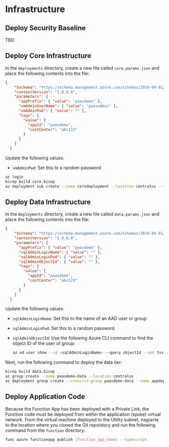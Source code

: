 # Infrastructure

## Deploy Security Baseline

TBD

## Deploy Core Infrastructure

In the `deployments` directory, create a new file called `core.params.json` and place the following contents into the file:

```json
{
    "$schema": "https://schema.management.azure.com/schemas/2019-04-01/deploymentParameters.json#",
    "contentVersion": "1.0.0.0",
    "parameters": {
      "appPrefix": { "value": "paasdemo" },
      "vmAdminUserName": { "value": "paasadmin" },
      "vmAdminPwd": { "value": "" },
      "tags": {
        "value": {
          "appId": "paasdemo",
          "costCenter": "abc123"
        }
      }
    }
  }
```

Update the following values:

- `vmAdminPwd`: Set this to a random password

```bash
az login
bicep build core.bicep
az deployment sub create --name coredeployment --location centralus --template-file core.json --parameters appPrefix=paasdemo
```

## Deploy Data Infrastructure

In the `deployments` directory, create a new file called `data.params.json` and place the following contents into the file:

```json
{
    "$schema": "https://schema.management.azure.com/schemas/2019-04-01/deploymentParameters.json#",
    "contentVersion": "1.0.0.0",
    "parameters": {
      "appPrefix": { "value": "paasdemo" },
      "sqlAdminLoginName": { "value": "" },
      "sqlAdminLoginPwd": { "value": "" },
      "sqlAdminObjectId": { "value": "" },
      "tags": {
        "value": {
          "appId": "paasdemo",
          "costCenter": "abc123"
        }
      }
    }
  }
```

Update the following values:

- `sqlAdminLoginName`: Set this to the name of an AAD user or group
- `sqlAdminLoginPwd`: Set this to a random password
- `sqlAdminObjectId`: Use the following Azure CLI command to find the object ID of the user of group:

  ```bash
  az ad user show --id <sqlAdminLoginName> --query objectId --out tsv
  ```

Next, run the following command to deploy the data tier:

```bash
bicep build data.bicep
az group create --name paasdemo-data --location centralus
az deployment group create --resource-group paasdemo-data --name appdeployment --template-file data.json --parameters application.params.json
```

## Deploy Application Code

Because the Function App has been deployed with a Private Link, the Function code must be deployed from within the applicaiton (spoke) virtual network. From the virtual machine deployed to the Utility subnet, nagiavte to the location where you cloned the Git repoistory and run the following command from the `function` directory:

```bash
func azure functionapp publish [function_app_name] --typescript
```
